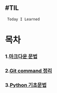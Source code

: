 #TIL
---
` Today I Learned`

# 목차 
  
### 1.[마크다운 문법](https://github.com/caretim/TIL/blob/master/MarkDown/%EB%A7%88%ED%81%AC%EB%8B%A4%EC%9A%B4%EB%AC%B8%EB%B2%95%EC%A0%95%EB%A6%AC.md)

### 2.[Git command 정리](https://github.com/caretim/TIL/blob/master/Git/Git_command.md)

### 3.[Python 기초문법](https://github.com/caretim/TIL/blob/master/python_work_space/Python-basic.md)
